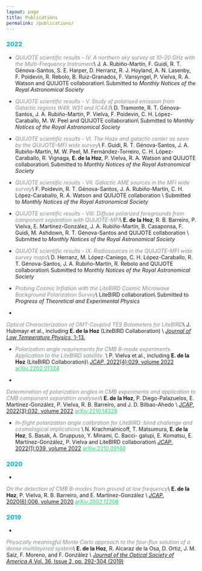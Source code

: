 ```yaml
---
layout: page
title: Publications
permalink: /publications/
---
```


<h3> <b> <span style="color:#00b1c9"> 2022 </span>  </b> </h3>



- <span style="color:#7f8c8d"> *QUIJOTE scientific results - IV. A northern sky survey at 10–20 GHz with the Multi-Frequency Instrument*</span>\\
J. A. Rubiño-Martín, F. Guidi, R. T. Génova-Santos, S. E. Harper, D. Herranz, R. J. Hoyland, A. N.
Lasenby, F. Poidevin, R. Rebolo, B. Ruiz-Granados, F. Vansyngel, P. Vielva, R. A. Watson and QUIJOTE  collaboration\\
Submitted to *Monthly Notices of the Royal Astronomical Society*


- <span style="color:#7f8c8d"> *QUIJOTE scientific results - V. Study of polarised emission from Galactic regions W49, W51 and IC443*</span>\\
D. Tramonte, R. T. Génova-Santos, J. A. Rubiño-Martín, P. Vielva, F. Poidevin, C. H. López-
Caraballo, M. W. Peel and QUIJOTE  collaboration\\
Submitted to *Monthly Notices of the Royal Astronomical Society*


- <span style="color:#7f8c8d"> *QUIJOTE scientific results - VI. The Haze and galactic center as seen by the QUIJOTE-MFI
wide survey*</span>\\
F. Guidi, R. T. Génova-Santos, J. A. Rubiño-Martín, M. W. Peel, M. Fernández-Torreiro, C. H.
López-Caraballo, R. Vignaga, <strong>E. de la Hoz</strong>, P. Vielva, R. A. Watson and QUIJOTE  collaboration\\
Submitted to *Monthly Notices of the Royal Astronomical Society*

- <span style="color:#7f8c8d"> *QUIJOTE scientific results - VII. Galactic AME sources in the MFI wide survey*</span>\\
F. Poidevin, R. T. Génova-Santos, J. A. Rubiño-Martín, C. H. López-Caraballo, R. A. Watson and QUIJOTE collaboration \\
Submitted to *Monthly Notices of the Royal Astronomical Society*

- <span style="color:#7f8c8d"> *QUIJOTE scientific results - VIII. Diffuse polarized foregrounds
from component separation with QUIJOTE-MFI*</span>\\
<strong>E. de la Hoz</strong>, R. B. Barreiro, P. Vielva, E. Martínez-González, J. A. Rubiño-Martín, B. Casaponsa,
F. Guidi, M. Ashdown, R. T. Génova-Santos and QUIJOTE collaboration \\
Submitted to *Monthly Notices of the Royal Astronomical Society*

- <span style="color:#7f8c8d"> *QUIJOTE scientific results - IX. Radiosources in the QUIJOTE-MFI wide survey maps*</span>\\
D. Herranz, M. López-Caniego, C. H. López-Caraballo, R. T. Génova-Santos, J. A. Rubiño-Martín,
R. Rebolo and QUIJOTE collaboration\\
Submitted to *Monthly Notices of the Royal Astronomical Society*


- <span style="color:#7f8c8d"> *Probing Cosmic Inflation with the LiteBIRD Cosmic Microwave Background Polarization Survey*</span>\\
LiteBIRD collaboration\\
Submitted to *Progress of Theoretical and Experimental Physics*





<!-- September -->
- 
<span style="color:#7f8c8d"> *Optical Characterization of OMT-Coupled TES Bolometers for LiteBIRD*</span>\\
J. Hubmayr et al., including <strong>E. de la Hoz</strong> (LiteBIRD Collaboration)  \\
[*Journal of Low Temperature Physics*, 1-13.](https://link.springer.com/article/10.1007/s10909-022-02808-7) 

<!-- April -->

- <span style="color:#7f8c8d"> *Polarization angle requirements for CMB B-mode experiments.
Application to the LiteBIRD satellite.* </span>\\
P. Vielva et al., including <strong>E. de la Hoz</strong> (LiteBIRD Collaboration)\\
[*JCAP*, 2022(4):029, volume 2022](https://iopscience.iop.org/article/10.1088/1475-7516/2022/04/029)<a href="https://arxiv.org/abs/2202.01324" style="color:  #2ecc71"> arXiv:2202.01324</a>

<!-- March -->
- 
<span style="color:#7f8c8d"> *Determination of polarization angles in CMB experiments and application to CMB component separation analyses*</span>\\
<strong>E. de la Hoz</strong>, P. Diego-Palazuelos, E. Martínez-González, P. Vielva, R. B. Barreiro, and J. D. Bilbao-Ahedo  \\
[*JCAP*, 2022(3):032, volume 2022](https://iopscience.iop.org/article/10.1088/1475-7516/2022/03/032) <a href="https://arxiv.org/abs/2110.14328" style="color:  #2ecc71"> arXiv:2210.14328</a>


<!-- January-->
- <span style="color:#7f8c8d"> *In-flight polarization angle calibration for LiteBIRD: blind challenge and cosmological implications* </span>\\
N. Krachmalnicoff, T. Matsumura, <strong>E. de la Hoz</strong>, S. Basak, A. Gruppuso, Y. Minami, C. Bacci-
galupi, E. Komatsu, E. Martínez-González, P. Vielva and LiteBIRD collaboration\\
[*JCAP*, 2022(1):039, volume 2022](https://iopscience.iop.org/article/10.1088/1475-7516/2022/01/039) <a href="https://arxiv.org/abs/2111.09140" style="color:  #2ecc71"> arXiv:2210.09140</a>


<h3> <b> <span style="color:#00b1c9"> 2020 </span>  </b> </h3>


<!-- June -->
- 
<span style="color:#7f8c8d"> *On the detection of CMB B-modes from ground at low frequency*</span>\\
<strong>E. de la Hoz</strong>, P. Vielva, R. B. Barreiro, and E. Martínez-González  \\
[*JCAP*, 2020(6):006, volume 2020](https://iopscience.iop.org/article/10.1088/1475-7516/2020/06/006) <a href="https://arxiv.org/abs/2002.12206" style="color:  #2ecc71"> arXiv:2002.12206</a>


<h3> <b> <span style="color:#00b1c9"> 2019 </span>  </b> </h3>


<!-- June -->
- 
<span style="color:#7f8c8d"> *Physically meaningful Monte Carlo approach to the four-flux solution of a dense multilayered system*</span>\\
<strong>E. de la Hoz</strong>, R. Alcaraz de la Osa, D. Ortiz, J. M. Saiz, F. Moreno, and F. González   \\
[*Journal of the Optical Society of America A* Vol. 36, Issue 2, pp. 292-304 (2019)](https://opg.optica.org/josaa/fulltext.cfm?uri=josaa-36-2-292&id=404461) 



